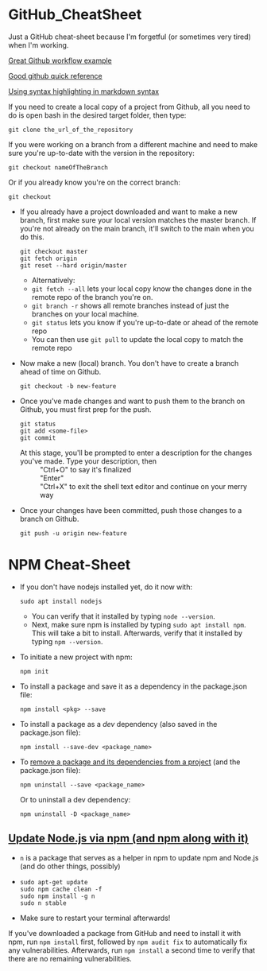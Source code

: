 # GitHub_CheatSheet
Just a GitHub cheat-sheet because I'm forgetful (or sometimes very tired) when I'm working.

[Great Github workflow example](https://www.atlassian.com/git/tutorials/comparing-workflows/feature-branch-workflow)

[Good github quick reference](https://rogerdudler.github.io/git-guide/)

[Using syntax highlighting in markdown syntax](https://github.com/github/linguist/blob/master/lib/linguist/languages.yml)  


If you need to create a local copy of a project from Github, all you need to do is open bash in the desired target folder, then type:

  ```gitattributes
  git clone the_url_of_the_repository
  ```
If you were working on a branch from a different machine and need to make sure you're up-to-date with the version in the repository:

```gitattributes
git checkout nameOfTheBranch
```
Or if you already know you're on the correct branch:
```gitattributes
git checkout
```

- If you already have a project downloaded and want to make a new branch, first make sure your local version matches the master branch. If you're not already on the main branch, it'll switch to the main when you do this.

  ```gitattributes
  git checkout master
  git fetch origin
  git reset --hard origin/master
  ```
  - Alternatively:
  - `git fetch --all` lets your local copy know the changes done in the remote repo of the branch you're on.
  - `git branch -r` shows all remote branches instead of just the branches on your local machine.
  - `git status` lets you know if you're up-to-date or ahead of the remote repo
  - You can then use `git pull` to update the local copy to match the remote repo

- Now make a new (local) branch. You don't have to create a branch ahead of time on Github.

  ```gitattributes
  git checkout -b new-feature
  ```
- Once you've made changes and want to push them to the branch on Github, you must first prep for the push.

  ```gitattributes
  git status
  git add <some-file>
  git commit
  ```
  
  <dl>
    <dt>At this stage, you'll be prompted to enter a description for the changes you've made. Type your description, then</dt>
      <dd>"Ctrl+O" to say it's finalized</dd>
      <dd>"Enter"</dd>
      <dd>"Ctrl+X" to exit the shell text editor and continue on your merry way</dd>
  </dl>

- Once your changes have been committed, push those changes to a branch on Github.

  ```gitattributes
  git push -u origin new-feature
  ```

# NPM Cheat-Sheet

- If you don't have nodejs installed yet, do it now with:

  ```
  sudo apt install nodejs
  ```

  - You can verify that it installed by typing `node --version`.
  - Next, make sure npm is installed by typing `sudo apt install npm`. This will take a bit to install. Afterwards, verify that it installed by typing `npm --version`.

- To initiate a new project with npm:

	```npm
	npm init
	```

- To install a package and save it as a dependency in the package.json file:
  ```npm
  npm install <pkg> --save
  ```
  
- To install a package as a _dev_ dependency (also saved in the package.json file):
  ```node
  npm install --save-dev <package_name>
  ```
  
- To [remove a package and its dependencies from a project](https://docs.npmjs.com/uninstalling-packages-and-dependencies) (and the package.json file):
  ```node
  npm uninstall --save <package_name>
  ```
  
  Or to uninstall a dev dependency:
  ```node
  npm uninstall -D <package_name>
  ```

## [Update Node.js via npm (and npm along with it)](https://davidwalsh.name/upgrade-nodejs)

- `n` is a package that serves as a helper in npm to update npm and Node.js (and do other things, possibly)
- 
	```gitattributes
	sudo apt-get update
	sudo npm cache clean -f
	sudo npm install -g n
	sudo n stable
    ```
    
- Make sure to restart your terminal afterwards!

If you've downloaded a package from GitHub and need to install it with npm, run `npm install` first, followed by `npm audit fix` to automatically fix any vulnerabilities. Afterwards, run `npm install` a second time to verify that there are no remaining vulnerabilities.
